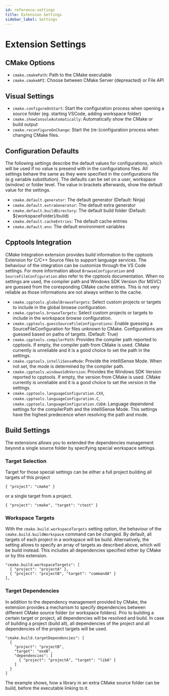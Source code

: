 ```yaml
---
id: reference-settings
title: Extension Settings
sidebar_label: Settings
---
```


# Extension Settings
## CMake Options
 - `cmake.cmakePath`: Path to the CMake executable
 - `cmake.cmakeAPI`: Choose between CMake Server (depreacted) or File API

## Visual Settings
  - `cmake.configureOnStart`: Start the configuration process when opening
  a source folder (eg. starting VSCode, adding workspace folder)
  - `cmake.showConsoleAutomatically`: Automatically show the CMake or build output
  - `cmake.reconfigureOnChange`: Start the (re-)configuration process when
  changing CMake files.

## Configuration Defaults
The following settings describe the default values for configurations, which
will be used if no value is presend with in the configurations files. All
settings behave the same as they were specified in the configurations file (e.g
variable substitution). The defaults can be set on a user, workspace (window) or
folder level. The value in brackets afterwards, show the default value for the
settings.

  - `cmake.default.generator`: The default generator (Default: Ninja)
  - `cmake.default.extraGenerator`: The default extra generator
  - `cmake.default.buildDirectory`: The default build folder 
  (Default: ${workspaceFolder}/build)
  - `cmake.default.cacheEntries`: The default cache entries
  - `cmake.default.env`: The default environment variables

## Cpptools Integration
CMake Integration extension provides build information to the cpptools
Extension for C/C++ Source files to support language services. The
behaviour of the integration can be customize through the VS Code settings. For
more information about `BrowseConfiguration` and `SourceFileConfiguration` also
refer to the cpptools documentation. When no settings are used, the compiler
path and Windows SDK Version (for MSVC) are guessed from the coresponding 
CMake cache entries. This is not very reliable as those informations are not
always written to the cache.

  - `cmake.cpptools.globalBrowseTargets`: Select custom projects or targets to
  include in the global browse configuration.
  - `cmake.cpptools.browseTargets`: Select custom projects or targets to include
  in the workspace browse configuration.
  - `cmake.cpptools.guessSourceFileConfigurations`: Enable guessing a 
  SourceFileConfiguration for files unknown to CMake. Configurations are guessed
  based on paths of targets. (Default: True)
  - `cmake.cpptools.compilerPath`: Provides the compiler path reported to
  cpptools. If empty, the compiler path from CMake is used. CMake currently
  is unreliable and it is a good choice to set the path in the settings.
  - `cmake.cpptools.intelliSenseMode`: Provide the intelliSense Mode. When
  not set, the mode is determined by the compiler path.
  - `cmake.cpptools.windowsSdkVersion`: Provides the Windows SDK Version 
  reported to cpptools. If empty, the version from CMake is used. CMake currently is unreliable and it is a good choice to set the version in the
  settings.
  - `cmake.cpptools.languageConfiguration.CXX`,
    `cmake.cpptools.languageConfiguration.C`,
    `cmake.cpptools.languageConfiguration.CUDA`: Language dependend settings for
    the compilerPath and the intelliSense Mode. This settings have the highest
    predecence when resolving the path and mode.

## Build Settings
The extensions allows you to extended the dependencies management
beyond a single source folder by specifying special workspace
settings.
### Target Selection
Target for those special settings can be either a full project
building all targets of this project
```
{ "project": "cmake" }
```
or a single target from a project.
``` 
{ "project": "cmake", "target": "ctest" }
```
### Workspace Targets
With the `cmake.build.workspaceTargets` setting option, the behaviour of
the `cmake.build.buildWorkspace` command can be changed. By default, all
targets of each project in a workspace will be build. Alternatively,
the setting allows to specify an array of targets as described above,
which will be build instead. This includes all dependencies specified
either by CMake or by this extension.
```
"cmake.build.workspaceTargets": [
  { "project": "projectA" },
  { "project": "projectB", "target": "commandA" }
],
```

### Target Dependencies
In addition to the dependency management provided by CMake, the extension
provides a mechanism to specify dependencies between different CMake
source folder (or workspace folders). Prio to building a certain target or
project, all dependencies will be resolved and build. In case of building
a project (build all), all dependencies of the project and all dependencies
of the project targets will be used.
```
"cmake.build.targetDependencies": [
  { 
    "project": "projectB",
    "target": "exeB",
    "dependencies": [
      { "project": "projectA", "target": "libA" }
    ]
  }
]
```
The example shows, how a library in an extra CMake source folder can be build,
before the executable linking to it.